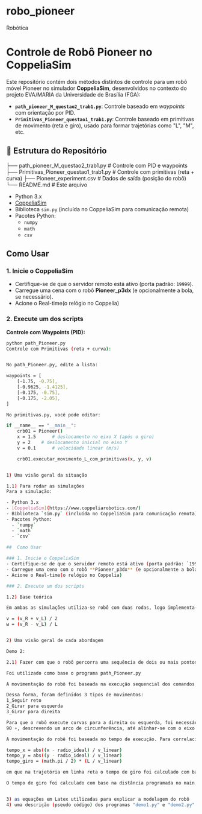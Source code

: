 # robo_pioneer
Robótica

# Controle de Robô Pioneer no CoppeliaSim

Este repositório contém dois métodos distintos de controle para um robô móvel Pioneer no simulador **CoppeliaSim**, desenvolvidos no contexto do projeto EVA/MARIA da Universidade de Brasília (FGA):

- **`path_pioneer_M_questao2_trab1.py`**: Controle baseado em *waypoints* com orientação por PID.
- **`Primitivas_Pioneer_questao1_trab1.py`**: Controle baseado em primitivas de movimento (reta e giro), usado para formar trajetórias como "L", "M", etc.

## 📁 Estrutura do Repositório

├── path_pioneer_M_questao2_trab1.py # Controle com PID e waypoints
├── Primitivas_Pioneer_questao1_trab1.py # Controle com primitivas (reta + curva)
├── Pioneer_experiment.csv # Dados de saída (posição do robô)
└── README.md # Este arquivo

- Python 3.x
- [CoppeliaSim](https://www.coppeliarobotics.com/)
- Biblioteca `sim.py` (incluída no CoppeliaSim para comunicação remota)
- Pacotes Python:
  - `numpy`
  - `math`
  - `csv`
 
##  Como Usar

### 1. Inicie o CoppeliaSim
- Certifique-se de que o servidor remoto está ativo (porta padrão: `19999`).
- Carregue uma cena com o robô **Pioneer_p3dx** (e opcionalmente a bola, se necessário).
- Acione o Real-time(o relógio no Coppelia)

### 2. Execute um dos scripts

**Controle com Waypoints (PID):**
```bash
python path_Pioneer.py
Controle com Primitivas (reta + curva):


No path_Pioneer.py, edite a lista:

waypoints = [
    [-1.75, -0.75],
    [-0.9625, -1.4125],
    [-0.175, -0.75],
    [-0.175, -2.05],
]

No primitivas.py, você pode editar:

if __name__ == "__main__":
    crb01 = Pioneer()
    x = 1.5      # deslocamento no eixo X (após o giro)
    y = 2    # deslocamento inicial no eixo Y
    v = 0.1      # velocidade linear (m/s)

    crb01.executar_movimento_L_com_primitivas(x, y, v)


1) Uma visão geral da situação

1.1) Para rodar as simulações
Para a simulação:

- Python 3.x
- [CoppeliaSim](https://www.coppeliarobotics.com/)
- Biblioteca `sim.py` (incluída no CoppeliaSim para comunicação remota)
- Pacotes Python:
  - `numpy`
  - `math`
  - `csv`
 
##  Como Usar

### 1. Inicie o CoppeliaSim
- Certifique-se de que o servidor remoto está ativo (porta padrão: `19999`).
- Carregue uma cena com o robô **Pioneer_p3dx** (e opcionalmente a bola, se necessário).
- Acione o Real-time(o relógio no Coppelia)

### 2. Execute um dos scripts

1.2) Base teórica

Em ambas as simulações utiliza-se robô com duas rodas, logo implementa-se o robô com a definição das rodas e a distância entre as rodas. Para que haja a moviementação foi definida a velocidade de cada uma das rodas evidenciadas a seguir:

v = (v_R + v_L) / 2  
ω = (v_R - v_L) / L


2) Uma visão geral de cada abordagem

Demo 2:

2.1) Fazer com que o robô percorra uma sequência de dois ou mais pontos: "demo1.py".

Foi utilizado como base o programa path_Pioneer.py

A movimentação do robô foi baseada na execução sequencial dos comandos, a seguir:

Dessa forma, foram definidos 3 tipos de movimentos:
1_Seguir reto
2_Girar para esquerda
3_Girar para direita

Para que o robô execute curvas para a direita ou esquerda, foi necessário definir o raio de giro correspondente à trajetória circular que ele percorre durante a rotação. Inicialmente, o robô se desloca em linha reta ao longo do eixo 𝑦 e, em seguida, realiza uma curva de aproximadamente
90 ∘, descrevendo um arco de circunferência, até alinhar-se com o eixo x., com o tempo de execução definido para cada ação.

A movimentação do robê foi baseada no tempo de execução. Para correlacionar o tempo com a distância informada pelo usuário, adotou-se a relação: tempo = distancia / velocidade_linear, onde t é o tempo de execução, d é a distância desejada e 𝑣 é a velocidade linear do robô. Essa relação é implementada diretamente no código, conforme evidenciado na seguinte linha:

tempo_x = abs((x - radio_ideal) / v_linear)
tempo_y = abs((y - radio_ideal) / v_linear)
tempo_giro = (math.pi / 2) * (L / v_linear)

em que na trajetória em linha reta o tempo de giro foi calculado com base na distância programada no main, subtraída do raio da trajetória.

O tempo de giro foi calculado com base na distância programada no main, subtraída do raio da trajetória. Isso ocorre porque, ao realizar a curva, o robô desloca-se horizontal e verticalmente pelo valor do raio, sendo necessário ajustar a distância reta restante para manter a precisão no trajeto.


3) as equações em Latex utilizadas para explicar a modelagem do robô
4) uma descrição (pseudo código) dos programas "demo1.py" e "demo2.py" explicando a lógica do 
